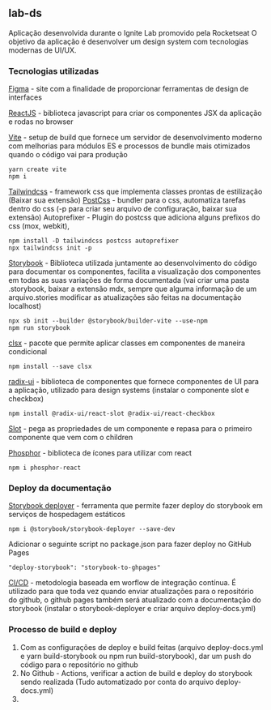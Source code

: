 ## lab-ds

Aplicação desenvolvida durante o Ignite Lab promovido pela Rocketseat
O objetivo da aplicação é desenvolver um design system com tecnologias modernas de UI/UX.

### Tecnologias utilizadas

[Figma](https://www.figma.com/file/Ub8FrtzwgyEtCrOKdcQbVy/Ignite-Lab-Design-System?node-id=5%3A63) - site com a finalidade de proporcionar ferramentas de design de interfaces

[ReactJS](https://pt-br.reactjs.org/) - biblioteca javascript para criar os componentes JSX da aplicação e rodas no browser

[Vite](https://vitejs.dev/guide/) - setup de build que fornece um servidor de desenvolvimento moderno com melhorias para módulos ES e processos de bundle mais otimizados quando o código vai para produção

```
yarn create vite
npm i
```

[Tailwindcss](https://tailwindcss.com/) - framework css que implementa classes prontas de estilização (Baixar sua extensão)
[PostCss](https://postcss.org/) - bundler para o css, automatiza tarefas dentro do css (-p para criar seu arquivo de configuração, baixar sua extensão)
Autoprefixer - Plugin do postcss que adiciona alguns prefixos do css (mox, webkit),

```
npm install -D tailwindcss postcss autoprefixer
npx tailwindcss init -p
```

[Storybook](https://storybook.js.org/docs/react/get-started/introduction) - Biblioteca utilizada juntamente ao desenvolvimento do código para documentar os componentes, facilita a visualização dos componentes em todas as suas variações de forma documentada (vai criar uma pasta .storybook, baixar a extensão mdx, sempre que alguma informação de um arquivo.stories modificar as atualizações são feitas na documentação localhost)

```
npx sb init --builder @storybook/builder-vite --use-npm
npm run storybook
```

[clsx](https://www.npmjs.com/package/clsx) - pacote que permite aplicar classes em componentes de maneira condicional

```
npm install --save clsx
```

[radix-ui](https://www.radix-ui.com/) - biblioteca de componentes que fornece componentes de UI para a aplicação, utilizado para design systems (instalar o componente slot e checkbox)

```
npm install @radix-ui/react-slot @radix-ui/react-checkbox
```

[Slot](https://www.radix-ui.com/docs/primitives/utilities/slot) - pega as propriedades de um componente e repasa para o primeiro componente que vem com o children

[Phosphor](https://phosphoricons.com/) - biblioteca de ícones para utilizar com react

```
npm i phosphor-react
```

### Deploy da documentação

[Storybook deployer](https://github.com/storybookjs/storybook-deployer) - ferramenta que permite fazer deploy do storybook em serviços de hospedagem estáticos

```
npm i @storybook/storybook-deployer --save-dev
```

Adicionar o seguinte script no package.json para fazer deploy no GitHub Pages

```
"deploy-storybook": "storybook-to-ghpages"
```

[CI/CD](https://www.redhat.com/pt-br/topics/devops/what-is-ci-cd) - metodologia baseada em worflow de integração contínua. É utilizado para que toda vez quando enviar atualizações para o repositório do github, o github pages também será atualizado com a documentação do storybook (instalar o storybook-deployer e criar arquivo deploy-docs.yml)

### Processo de build e deploy

1. Com as configurações de deploy e build feitas (arquivo deploy-docs.yml e yarn build-storybook ou npm run build-storybook), dar um push do código para o repositório no github
2. No Github - Actions, verificar a action de build e deploy do storybook sendo realizada (Tudo automatizado por conta do arquivo deploy-docs.yml)
3.
